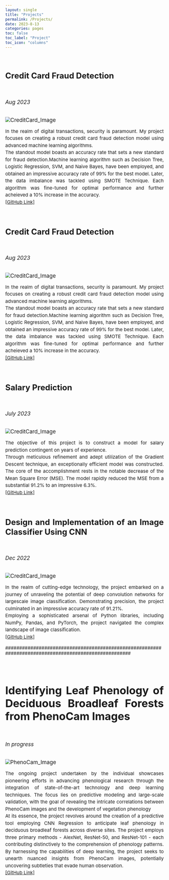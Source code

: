 ```yaml
---
layout: single
title: "Projects"
permalink: /Projects/
date: 2023-8-13
categories: pages
toc: false
toc_label: "Project"
toc_icon: "columns"
---
```


  
  <div style="text-align: justify; font-size: 17px;">     
    <h2><strong><br>Credit Card Fraud Detection</strong></h2><br>
     <p><i>Aug 2023</i></p><br>
      <img src="https://github.com/AmritaNeogi/AmritaNeogi.github.io/blob/dc2fdd03d92a59c99a38b290d37dca687c485877/assets/images/decidousForest.jpg" alt="CreditCard_Image" style="max-width: 100%; height: auto;" ><br>               
    <p style="line-height: 1.5; font-size: 15px;">
      In the realm of digital transactions, security is paramount. My project focuses on creating a robust credit card fraud detection model using advanced machine learning algorithms. <br> 
      The standout model boasts an accuracy rate that sets a new standard for fraud detection.Machine learning algorithm such as Decision Tree, Logistic Regression, SVM, and Naive Bayes, have been employed, and obtained an impressive accuracy rate of 99% for the best model. 
      Later, the data imbalance was tackled using SMOTE Technique. Each algorithm was fine-tuned for optimal performance and further acheieved a 10% increase in the accuracy.<br>
      <a href="https://github.com/AmritaNeogi/Data-Science-Project-Credit-Card-Fraud-Detection">[GitHub Link]</a><br>      
    </p>
   </div> 

   <div style="text-align: justify; font-size: 17px;">     
    <h2><strong><br>Credit Card Fraud Detection</strong></h2><br>
     <p><i>Aug 2023</i></p><br>
      <img src="https://github.com/AmritaNeogi/AmritaNeogi.github.io/blob/dc2fdd03d92a59c99a38b290d37dca687c485877/assets/images/decidousForest.jpg" alt="CreditCard_Image" style="max-width: 100%; height: auto;" ><br>               
    <p style="line-height: 1.5; font-size: 15px;">
      In the realm of digital transactions, security is paramount. My project focuses on creating a robust credit card fraud detection model using advanced machine learning algorithms. <br> 
      The standout model boasts an accuracy rate that sets a new standard for fraud detection.Machine learning algorithm such as Decision Tree, Logistic Regression, SVM, and Naive Bayes, have been employed, and obtained an impressive accuracy rate of 99% for the best model. 
      Later, the data imbalance was tackled using SMOTE Technique. Each algorithm was fine-tuned for optimal performance and further acheieved a 10% increase in the accuracy.<br>
      <a href="https://github.com/AmritaNeogi/Data-Science-Project-Credit-Card-Fraud-Detection">[GitHub Link]</a><br>      
    </p>
   </div> 

   <div style="text-align: justify; font-size: 17px;">     
    <h2><strong><br>Salary Prediction</strong></h2><br>
     <p><i>July 2023</i></p><br>
      <img src="https://github.com/AmritaNeogi/AmritaNeogi.github.io/blob/dc2fdd03d92a59c99a38b290d37dca687c485877/assets/images/decidousForest.jpg" alt="CreditCard_Image" style="max-width: 100%; height: auto;" ><br>               
    <p style="line-height: 1.5; font-size: 15px;">
      The objective of this project is to construct a model for salary prediction contingent on years of experience.<br>
      Through meticulous refinement and adept utilization of the Gradient Descent technique, an exceptionally efficient model was constructed. The core of the accomplishment rests in the notable decrease of the Mean Square Error (MSE). The model rapidly reduced the MSE from a substantial 91.2% to an impressive 6.3%.<br>
      <a href="https://github.com/AmritaNeogi/Data-Science-Project-Salary-Prediction">[GitHub Link]</a><br>      
    </p>
   </div> 
      
   <div style="text-align: justify; font-size: 17px;">     
    <h2><strong><br>Design and Implementation of an Image Classifier Using CNN</strong></h2><br>
     <p><i>Dec 2022</i></p><br>
      <img src="https://github.com/AmritaNeogi/AmritaNeogi.github.io/blob/dc2fdd03d92a59c99a38b290d37dca687c485877/assets/images/decidousForest.jpg" alt="CreditCard_Image" style="max-width: 100%; height: auto;" ><br>               
    <p style="line-height: 1.5; font-size: 15px;">
      In the realm of cutting-edge technology, the project embarked on a journey of unraveling the potential of deep convolution networks for largescale image classification. Demonstrating precision, the project culminated in an impressive accuracy rate of 91.21%. <br>
      Employing a sophisticated arsenal of Python libraries, including NumPy, Pandas, and PyTorch, the project navigated the complex landscape of image classification.<br>
      <a href="https://github.com/AmritaNeogi/Data-Science-Project-Salary-Prediction">[GitHub Link]</a><br>      
    </p>
   </div> 
    


#####################################################################################################



                     
  <div style="text-align: justify; font-size: 17px;">        
      <h1><strong><br>
      Identifying Leaf Phenology of Deciduous Broadleaf Forests from PhenoCam Images
      </strong></h1><br>
      <p><i>In progress</i></p> <br>
      <img src="https://github.com/AmritaNeogi/AmritaNeogi.github.io/blob/dc2fdd03d92a59c99a38b290d37dca687c485877/assets/images/decidousForest.jpg" alt="PhenoCam_Image" style="max-width: 100%; height: auto;" ><br>               
    <p style="line-height: 1.5; font-size: 15px;">
      The ongoing project undertaken by the individual showcases pioneering efforts in advancing phenological research through the integration of state-of-the-art technology and deep learning techniques. The focus lies on predictive modeling and large-scale validation, with the goal of revealing the intricate correlations between PhenoCam images and the development of vegetation phenology <br>
      At its essence, the project revolves around the creation of a predictive tool employing CNN Regression to anticipate leaf phenology in deciduous broadleaf forests across diverse sites. The project employs three primary methods - AlexNet, ResNet-50, and ResNet-101 - each contributing distinctively to the comprehension of phenology patterns. By harnessing the capabilities of deep learning, the project seeks to unearth nuanced insights from PhenoCam images, potentially uncovering subtleties that evade human observation.<br>
      <a href="https://github.com/AmritaNeogi/PhenoCam-Image-Analysis-Using-CNN">[GitHub Link]</a><br>      
    </p>
   </div> 